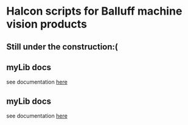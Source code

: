# Halcon scripts for Balluff machine vision products
## Still under the construction:(

## myLib docs
see documentation [here](Manual_HALCON_Script.pdf)


## myLib docs
see documentation [here](myLib/README.md)
